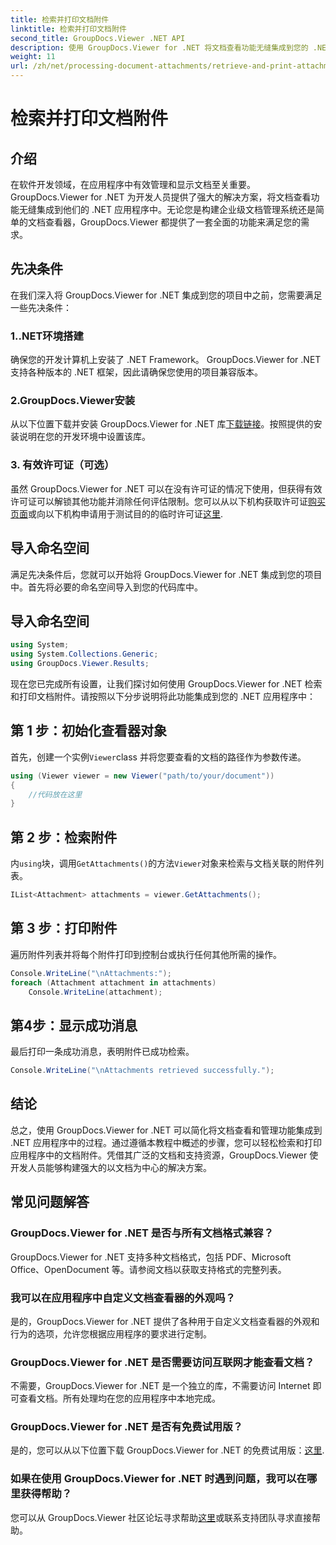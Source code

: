 ```yaml
---
title: 检索并打印文档附件
linktitle: 检索并打印文档附件
second_title: GroupDocs.Viewer .NET API
description: 使用 GroupDocs.Viewer for .NET 将文档查看功能无缝集成到您的 .NET 应用程序中。轻松检索和打印文档附件。
weight: 11
url: /zh/net/processing-document-attachments/retrieve-and-print-attachments/
---
```


# 检索并打印文档附件

## 介绍
在软件开发领域，在应用程序中有效管理和显示文档至关重要。 GroupDocs.Viewer for .NET 为开发人员提供了强大的解决方案，将文档查看功能无缝集成到他们的 .NET 应用程序中。无论您是构建企业级文档管理系统还是简单的文档查看器，GroupDocs.Viewer 都提供了一套全面的功能来满足您的需求。
## 先决条件
在我们深入将 GroupDocs.Viewer for .NET 集成到您的项目中之前，您需要满足一些先决条件：
### 1..NET环境搭建
确保您的开发计算机上安装了 .NET Framework。 GroupDocs.Viewer for .NET 支持各种版本的 .NET 框架，因此请确保您使用的项目兼容版本。
### 2.GroupDocs.Viewer安装
从以下位置下载并安装 GroupDocs.Viewer for .NET 库[下载链接](https://releases.groupdocs.com/viewer/net/)。按照提供的安装说明在您的开发环境中设置该库。
### 3. 有效许可证（可选）
虽然 GroupDocs.Viewer for .NET 可以在没有许可证的情况下使用，但获得有效许可证可以解锁其他功能并消除任何评估限制。您可以从以下机构获取许可证[购买页面](https://purchase.groupdocs.com/buy)或向以下机构申请用于测试目的的临时许可证[这里](https://purchase.groupdocs.com/temporary-license/).

## 导入命名空间
满足先决条件后，您就可以开始将 GroupDocs.Viewer for .NET 集成到您的项目中。首先将必要的命名空间导入到您的代码库中。
## 导入命名空间
```csharp
using System;
using System.Collections.Generic;
using GroupDocs.Viewer.Results;
```

现在您已完成所有设置，让我们探讨如何使用 GroupDocs.Viewer for .NET 检索和打印文档附件。请按照以下分步说明将此功能集成到您的 .NET 应用程序中：
## 第 1 步：初始化查看器对象
首先，创建一个实例`Viewer`class 并将您要查看的文档的路径作为参数传递。
```csharp
using (Viewer viewer = new Viewer("path/to/your/document"))
{
    //代码放在这里
}
```
## 第 2 步：检索附件
内`using`块，调用`GetAttachments()`的方法`Viewer`对象来检索与文档关联的附件列表。
```csharp
IList<Attachment> attachments = viewer.GetAttachments();
```
## 第 3 步：打印附件
遍历附件列表并将每个附件打印到控制台或执行任何其他所需的操作。
```csharp
Console.WriteLine("\nAttachments:");
foreach (Attachment attachment in attachments)
    Console.WriteLine(attachment);
```
## 第4步：显示成功消息
最后打印一条成功消息，表明附件已成功检索。
```csharp
Console.WriteLine("\nAttachments retrieved successfully.");
```

## 结论
总之，使用 GroupDocs.Viewer for .NET 可以简化将文档查看和管理功能集成到 .NET 应用程序中的过程。通过遵循本教程中概述的步骤，您可以轻松检索和打印应用程序中的文档附件。凭借其广泛的文档和支持资源，GroupDocs.Viewer 使开发人员能够构建强大的以文档为中心的解决方案。
## 常见问题解答
### GroupDocs.Viewer for .NET 是否与所有文档格式兼容？
GroupDocs.Viewer for .NET 支持多种文档格式，包括 PDF、Microsoft Office、OpenDocument 等。请参阅文档以获取支持格式的完整列表。
### 我可以在应用程序中自定义文档查看器的外观吗？
是的，GroupDocs.Viewer for .NET 提供了各种用于自定义文档查看器的外观和行为的选项，允许您根据应用程序的要求进行定制。
### GroupDocs.Viewer for .NET 是否需要访问互联网才能查看文档？
不需要，GroupDocs.Viewer for .NET 是一个独立的库，不需要访问 Internet 即可查看文档。所有处理均在您的应用程序中本地完成。
### GroupDocs.Viewer for .NET 是否有免费试用版？
是的，您可以从以下位置下载 GroupDocs.Viewer for .NET 的免费试用版：[这里](https://releases.groupdocs.com/).
### 如果在使用 GroupDocs.Viewer for .NET 时遇到问题，我可以在哪里获得帮助？
您可以从 GroupDocs.Viewer 社区论坛寻求帮助[这里](https://forum.groupdocs.com/c/viewer/9)或联系支持团队寻求直接帮助。